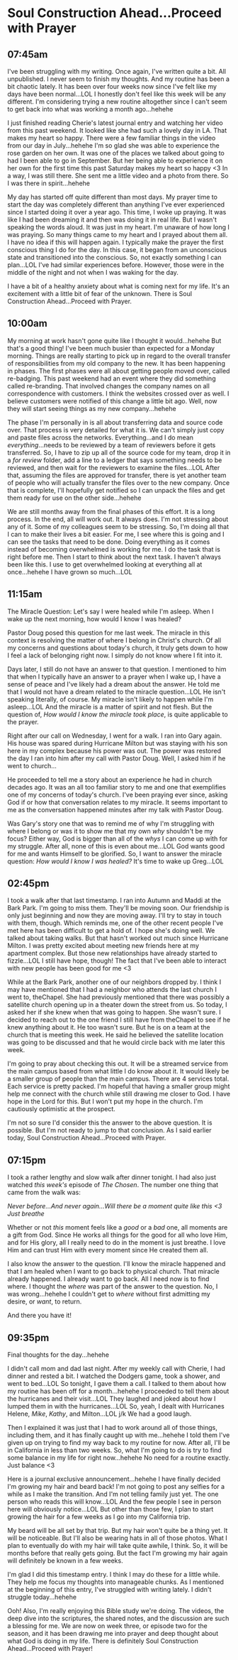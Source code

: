 # Soul Construction Ahead...Proceed with Prayer

## 07:45am

I've been struggling with my writing. Once again, I've written quite a bit. All unpublished. I never seem to finish my thoughts. And my routine has been a bit chaotic lately. It has been over four weeks now since I've felt like my days have been normal...LOL I honestly don't feel like this week will be any different. I'm considering trying a new routine altogether since I can't seem to get back into what was working a month ago...hehehe

I just finished reading Cherie's latest journal entry and watching her video from this past weekend. It looked like she had such a lovely day in LA. That makes my heart so happy. There were a few familiar things in the video from our day in July...hehehe I'm so glad she was able to experience the rose garden on her own. It was one of the places we talked about going to had I been able to go in September. But her being able to experience it on her own for the first time this past Saturday makes my heart so happy <3 In a way, I was still there. She sent me a little video and a photo from there. So I was there in spirit...hehehe

My day has started off quite different than most days. My prayer time to start the day was completely different than anything I've ever experienced since I started doing it over a year ago. This time, I woke up praying. It was like I had been dreaming it and then was doing it in real life. But I wasn't speaking the words aloud. It was just in my heart. I'm unaware of how long I was praying. So many things came to my heart and I prayed about them all. I have no idea if this will happen again. I typically make the prayer the first conscious thing I do for the day. In this case, it began from an unconscious state and transitioned into the conscious. So, not exactly something I can plan...LOL I've had similar experiences before. However, those were in the middle of the night and not when I was waking for the day.

I have a bit of a healthy anxiety about what is coming next for my life. It's an excitement with a little bit of fear of the unknown. There is Soul Construction Ahead...Proceed with Prayer.

## 10:00am

My morning at work hasn't gone quite like I thought it would...hehehe But that's a good thing! I've been much busier than expected for a Monday morning. Things are really starting to pick up in regard to the overall transfer of responsibilities from my old company to the new. It has been happening in phases. The first phases were all about getting people moved over, called re-badging. This past weekend had an event where they did something called re-branding. That involved changes the company names on all correspondence with customers. I think the websites crossed over as well. I believe customers were notified of this change a little bit ago. Well, now they will start seeing things as my new company...hehehe

The phase I'm personally in is all about transferring data and source code over. That process is very detailed for what it is. We can't simply just copy and paste files across the networks. Everything...and I do mean *everything*...needs to be reviewed by a team of reviewers before it gets transferred. So, I have to zip up all of the source code for my team, drop it in a *for review* folder, add a line to a ledger that says something needs to be reviewed, and then wait for the reviewers to examine the files...LOL After that, assuming the files are approved for transfer, there is yet another team of people who will actually transfer the files over to the new company. Once that is complete, I'll hopefully get notified so I can unpack the files and get them ready for use on the other side...hehehe

We are still months away from the final phases of this effort. It is a long process. In the end, all will work out. It always does. I'm not stressing about any of it. Some of my colleagues seem to be stressing. So, I'm doing all that I can to make their lives a bit easier. For me, I see where this is going and I can see the tasks that need to be done. Doing everything as it comes instead of becoming overwhelmed is working for me. I do the task that is right before me. Then I start to think about the next task. I haven't always been like this. I use to get overwhelmed looking at everything all at once...hehehe I have grown so much...LOL

## 11:15am

The Miracle Question: Let's say I were healed while I'm asleep. When I wake up the next morning, how would I know I was healed?

Pastor Doug posed this question for me last week. The miracle in this context is resolving the matter of where I belong in Christ's church. Of all my concerns and questions about today's church, it truly gets down to how I feel a lack of belonging right now. I simply do not know where I fit into it.

Days later, I still do not have an answer to that question. I mentioned to him that when I typically have an answer to a prayer when I wake up, I have a sense of peace and I've likely had a dream about the answer. He told me that I would not have a dream related to the miracle question...LOL He isn't speaking literally, of course. My miracle isn't likely to happen while I'm asleep...LOL And the miracle is a matter of spirit and not flesh. But the question of, *How would I know the miracle took place*, is quite applicable to the prayer.

Right after our call on Wednesday, I went for a walk. I ran into Gary again. His house was spared during Hurricane Milton but was staying with his son here in my complex because his power was out. The power was restored the day I ran into him after my call with Pastor Doug. Well, I asked him if he went to church...

He proceeded to tell me a story about an experience he had in church decades ago. It was an all too familiar story to me and one that exemplifies one of my concerns of today's church. I've been praying ever since, asking God if or how that conversation relates to my miracle. It seems important to me as the conversation happened minutes after my talk with Pastor Doug.

Was Gary's story one that was to remind me of why I'm struggling with where I belong or was it to show me that my own *why* shouldn't be my focus? Either way, God is bigger than all of the *whys* I can come up with for my struggle. After all, none of this is even about me...LOL God wants good for me and wants Himself to be glorified. So, I want to answer the miracle question: *How would I know I was healed?* It's time to wake up Greg...LOL

## 02:45pm

I took a walk after that last timestamp. I ran into Autumn and Maddi at the Bark Park. I'm going to miss them. They'll be moving soon. Our friendship is only just beginning and now they are moving away. I'll try to stay in touch with them, though. Which reminds me, one of the other recent people I've met here has been difficult to get a hold of. I hope she's doing well. We talked about taking walks. But that hasn't worked out much since Hurricane Milton. I was pretty excited about meeting new friends here at my apartment complex. But those new relationships have already started to fizzle...LOL I still have hope, though! The fact that I've been able to interact with new people has been good for me <3

While at the Bark Park, another one of our neighbors dropped by. I think I may have mentioned that I had a neighbor who attends the last church I went to, theChapel. She had previously mentioned that there was possibly a satellite church opening up in a theater down the street from us. So today, I asked her if she knew when that was going to happen. She wasn't sure. I decided to reach out to the one friend I still have from theChapel to see if he knew anything about it. He too wasn't sure. But he is on a team at the church that is meeting this week. He said he believed the satellite location was going to be discussed and that he would circle back with me later this week.

I'm going to pray about checking this out. It will be a streamed service from the main campus based from what little I do know about it. It would likely be a smaller group of people than the main campus. There are 4 services total. Each service is pretty packed. I'm hopeful that having a smaller group might help me connect with the church while still drawing me closer to God. I have hope in the Lord for this. But I won't put my hope in the church. I'm cautiously optimistic at the prospect.

I'm not so sure I'd consider this the answer to the above question. It is possible. But I'm not ready to jump to that conclusion. As I said earlier today, Soul Construction Ahead...Proceed with Prayer.

## 07:15pm

I took a rather lengthy and slow walk after dinner tonight. I had also just watched *this week's* episode of *The Chosen*. The number one thing that came from the walk was:

*Never before...And never again...Will there be a moment quite like this <3 Just breathe*

Whether or not *this* moment feels like a *good* or a *bad* one, all moments are a gift from God. Since He works all things for the good for all who love Him, and for His glory, all I really need to do in the moment is just breathe. I love Him and can trust Him with every moment since He created them all.

I also know the answer to the question. I'll know the miracle happened and that I am healed when I want to go back to physical church. That miracle already happened. I already want to go back. All I need now is to find where. I thought the *where* was part of the answer to the question. No, I was wrong...hehehe I couldn't get to *where* without first admitting my desire, or *want*, to return.

And there you have it!

## 09:35pm

Final thoughts for the day...hehehe

I didn't call mom and dad last night. After my weekly call with Cherie, I had dinner and rested a bit. I watched the Dodgers game, took a shower, and went to bed...LOL So tonight, I gave them a call. I talked to them about how my routine has been off for a month...hehehe I proceeded to tell them about the hurricanes and their visit...LOL They laughed and joked about how I lumped them in with the hurricanes...LOL So, yeah, I dealt with Hurricanes Helene, *Mike*, *Kathy*, and Milton...LOL j/k We had a good laugh.

Then I explained it was just that I had to work around all of those things, including them, and it has finally caught up with me...hehehe I told them I've given up on trying to find my way back to my routine for now. After all, I'll be in California in less than two weeks. So, what I'm going to do is try to find some balance in my life for right now...hehehe No need for a routine exactly. Just balance <3

Here is a journal exclusive announcement...hehehe I have finally decided I'm growing my hair and beard back! I'm not going to post any selfies for a while as I make the transition. And I'm not telling family just yet. The one person who reads this will know...LOL And the few people I see in person here will obviously notice...LOL But other than those few, I plan to start growing the hair for a few weeks as I go into my California trip.

My beard will be all set by that trip. But my hair won't quite be a thing yet. It will be noticeable. But I'll also be wearing hats in all of those photos. What I plan to eventually do with my hair will take quite awhile, I think. So, it will be months before that really gets going. But the fact I'm growing my hair again will definitely be known in a few weeks.

I'm glad I did this timestamp entry. I think I may do these for a little while. They help me focus my thoughts into manageable chunks. As I mentioned at the beginning of this entry, I've struggled with writing lately. I didn't struggle today...hehehe

Ooh! Also, I'm really enjoying this Bible study we're doing. The videos, the deep dive into the scriptures, the shared notes, and the discussion are such a blessing for me. We are now on week three, or episode two for the season, and it has been drawing me into prayer and deep thought about what God is doing in my life. There is definitely Soul Construction Ahead...Proceed with Prayer!